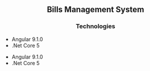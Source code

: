 ## <h2 align="center">Bills Management System</h2>

### <h3 align="center">Technologies</h3>

<div style="display=flex">
<ul>
<li>Angular 9.1.0</li>
<li>.Net Core 5</li>
</ul>
<ul>
<li>Angular 9.1.0</li>
<li>.Net Core 5</li>
</ul>
</div>